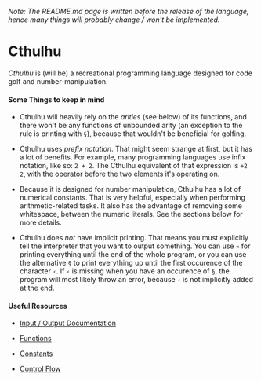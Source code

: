 *Note: The README.md page is written before the release of the language, hence many things will probably change / won't be implemented.*

# Cthulhu
*Cthulhu* is (will be) a recreational programming language designed for code golf and number-manipulation.

#### Some Things to keep in mind

- Cthulhu will heavily rely on the *arities* (see below) of its functions, and there won't be any functions of unbounded arity (an exception to the rule is printing with `§`), because that wouldn't be beneficial for golfing. 

- Cthulhu uses *prefix notation*. That might seem strange at first, but it has a lot of benefits. For example, many programming languages use infix notation, like so: `2 + 2`. The Cthulhu equivalent of that expression is `+2 2`, with the operator before the two elements it's operating on.

- Because it is designed for number manipulation, Cthulhu has a lot of numerical constants. That is very helpful, especially when performing arithmetic-related tasks. It also has the advantage of removing some whitespace, between the numeric literals. See the sections below for more details.

- Cthulhu does *not* have implicit printing. That means you must explicitly tell the interpreter that you want to output something. You can use `«` for printing everything until the end of the whole program, or you can use the alternative `§` to print everything up until the first occurence of the character `‹`. If `‹` is missing when you have an occurence of `§`, the program will most likely throw an error, because `‹` is not implicitly added at the end.

#### Useful Resources

- [Input / Output Documentation](https://github.com/Mr-Xcoder/Cthulhu/blob/Readme.md-edits/Input-Output-Documetation.md)

- [Functions]()

- [Constants]()

- [Control Flow]()
